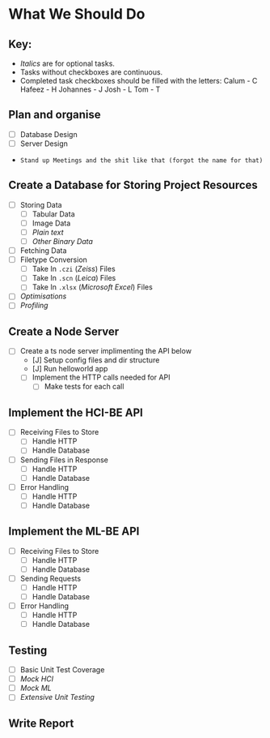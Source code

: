 # What We Should Do

## Key:
- *Italics* are for optional tasks.
- Tasks without checkboxes are continuous.
- Completed task checkboxes should be filled with the letters:
    Calum    - C
    Hafeez   - H
    Johannes - J
    Josh     - L
    Tom      - T

## Plan and organise
- [ ] Database Design
- [ ] Server Design
-     Stand up Meetings and the shit like that (forgot the name for that)

## Create a Database for Storing Project Resources
- [ ] Storing Data
  - [ ] Tabular Data
  - [ ] Image Data
  - [ ] *Plain text*
  - [ ] *Other Binary Data*
- [ ] Fetching Data
- [ ] Filetype Conversion
  - [ ] Take In `.czi` (*Zeiss*) Files
  - [ ] Take In `.scn` (*Leica*) Files
  - [ ] Take In `.xlsx` (*Microsoft Excel*) Files
- [ ] *Optimisations*
- [ ] *Profiling*

## Create a Node Server
- [ ] Create a ts node server implimenting the API below
  - [J] Setup config files and dir structure
  - [J] Run helloworld app
  - [ ] Implement the HTTP calls needed for API
    - [ ] Make tests for each call

## Implement the HCI-BE API
- [ ] Receiving Files to Store
  - [ ] Handle HTTP
  - [ ] Handle Database
- [ ] Sending Files in Response
  - [ ] Handle HTTP
  - [ ] Handle Database
- [ ] Error Handling
  - [ ] Handle HTTP
  - [ ] Handle Database

## Implement the ML-BE API
- [ ] Receiving Files to Store
  - [ ] Handle HTTP
  - [ ] Handle Database
- [ ] Sending Requests
  - [ ] Handle HTTP
  - [ ] Handle Database
- [ ] Error Handling
  - [ ] Handle HTTP
  - [ ] Handle Database

## Testing
- [ ] Basic Unit Test Coverage
- [ ] *Mock HCI*
- [ ] *Mock ML*
- [ ] *Extensive Unit Testing*

## Write Report
